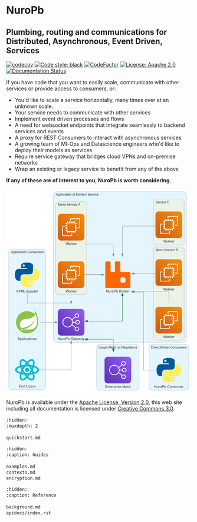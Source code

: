 # NuroPb

## Plumbing, routing and communications for Distributed, Asynchronous, Event Driven, Services

[![codecov](https://codecov.io/gh/robertbetts/nuropb/branch/main/graph/badge.svg?token=DVSBZY794D)](https://codecov.io/gh/robertbetts/nuropb)
[![Code style: black](https://img.shields.io/badge/code%20style-black-000000.svg)](https://github.com/psf/black)
[![CodeFactor](https://www.codefactor.io/repository/github/robertbetts/nuropb/badge)](https://www.codefactor.io/repository/github/robertbetts/nuropb)
[![License: Apache 2.0](https://img.shields.io/pypi/l/giteo)](https://www.apache.org/licenses/LICENSE-2.0.txt)
[![Documentation Status](https://readthedocs.org/projects/nuropb/badge/?version=latest)](https://nuropb.readthedocs.io/en/latest/?badge=latest)


If you have code that you want to easily scale, communicate with other services or provide access to consumers, or:
* You'd like to scale a service horizontally, many times over at an unknown scale.
* Your service needs to communicate with other services
* Implement event driven processes and flows
* A need for websocket endpoints that integrate seamlessly to backend services and events
* A proxy for REST Consumers to interact with asynchronous services
* A growing team of Ml-Ops and Datascience engineers who'd like to deploy their models as services
* Require service gateway that bridges cloud VPNs and on-premise networks
* Wrap an existing or legacy service to benefit from any of the above

**If any of these are of interest to you, NuroPb is worth considering.**

![Diagram of an example NuroPb enabled Application or Domain Service](nuropb_diagram.png)

NuroPb is available under the [Apache License, Version 2.0](http://www.apache.org/licenses/LICENSE-2.0.html),
this web site including all documentation is licensed under [Creative
Commons 3.0](https://creativecommons.org/licenses/by/3.0/).

```{toctree}
:hidden:
:maxdepth: 2

quickstart.md
```

```{toctree}
:hidden:
:caption: Guides

examples.md
contexts.md
encryption.md
```

```{toctree}
:hidden:
:caption: Reference

background.md
apidocs/index.rst
```

